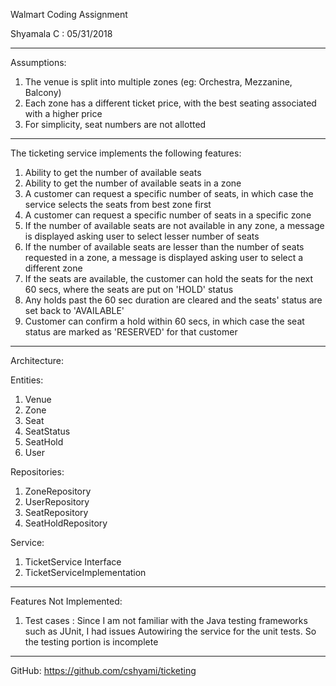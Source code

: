 Walmart Coding Assignment

Shyamala C : 05/31/2018
**************************
Assumptions:
1. The venue is split into multiple zones (eg: Orchestra, Mezzanine, Balcony)
2. Each zone has a different ticket price, with the best seating associated with a higher price
3. For simplicity, seat numbers are not allotted

**************************
The ticketing service implements the following features:
1. Ability to get the number of available seats
2. Ability to get the number of available seats in a zone
3. A customer can request a specific number of seats, in which case the service selects the seats from best zone first
4. A customer can request a specific number of seats in a specific zone
5. If the number of available seats are not available in any zone, a message is displayed asking user to select lesser number of seats
6. If the number of available seats are lesser than the number of seats requested in a zone, a message is displayed asking user to select a different zone
7. If the seats are available, the customer can hold the seats for the next 60 secs, where the seats are put on 'HOLD' status
8. Any holds past the 60 sec duration are cleared and the seats' status are set back to 'AVAILABLE'
9. Customer can confirm a hold within 60 secs, in which case the seat status are marked as 'RESERVED' for that customer

**************************
Architecture:

Entities:
1. Venue
2. Zone
3. Seat
2. SeatStatus
3. SeatHold
4. User

Repositories:
1. ZoneRepository
2. UserRepository
3. SeatRepository
4. SeatHoldRepository

Service:
1. TicketService Interface
2. TicketServiceImplementation

***************************

Features Not Implemented:
1. Test cases : Since I am not familiar with the Java testing frameworks such as JUnit, I had issues Autowiring the service for the unit tests. So the testing portion
is incomplete

****************************
GitHub: https://github.com/cshyami/ticketing



